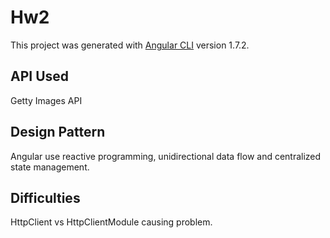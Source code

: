 # Hw2

This project was generated with [Angular CLI](https://github.com/angular/angular-cli) version 1.7.2.

## API Used

Getty Images API

## Design Pattern

Angular use reactive programming, unidirectional data flow and centralized state management.

## Difficulties

HttpClient vs HttpClientModule causing problem.
